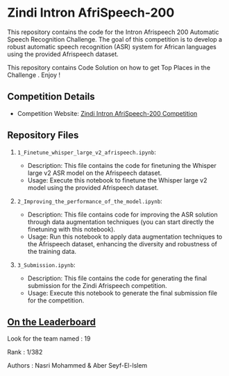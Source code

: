 # Zindi Intron AfriSpeech-200

This repository contains the code for the Intron Afrispeech 200 Automatic Speech Recognition Challenge. The goal of this competition is to develop a robust automatic speech recognition (ASR) system for African languages using the provided Afrispeech dataset.

This repository contains Code Solution on how to get Top Places in the Challenge . Enjoy !

## Competition Details

- Competition Website: [Zindi Intron AfriSpeech-200 Competition](https://zindi.africa/competitions/intron-afrispeech-200-automatic-speech-recognition-challenge/data)

## Repository Files

1. `1_Finetune_whisper_large_v2_afrispeech.ipynb`:
   - Description: This file contains the code for finetuning the Whisper large v2 ASR model on the Afrispeech dataset.
   - Usage: Execute this notebook to finetune the Whisper large v2 model using the provided Afrispeech dataset.

2. `2_Improving_the_performance_of_the_model.ipynb`:
   - Description: This file contains code for improving the ASR solution through data augmentation techniques (you can start directly the finetuning with this notebook).
   - Usage: Run this notebook to apply data augmentation techniques to the Afrispeech dataset, enhancing the diversity and robustness of the training data.

3. `3_Submission.ipynb`:
   - Description: This file contains the code for generating the final submission for the Zindi Afrispeech competition.
   - Usage: Execute this notebook to generate the final submission file for the competition.
   
## [On the Leaderboard](https://zindi.africa/competitions/intron-afrispeech-200-automatic-speech-recognition-challenge/leaderboard)

Look for the team named : 19

Rank : 1/382

Authors : Nasri Mohammed & Aber Seyf-El-Islem

